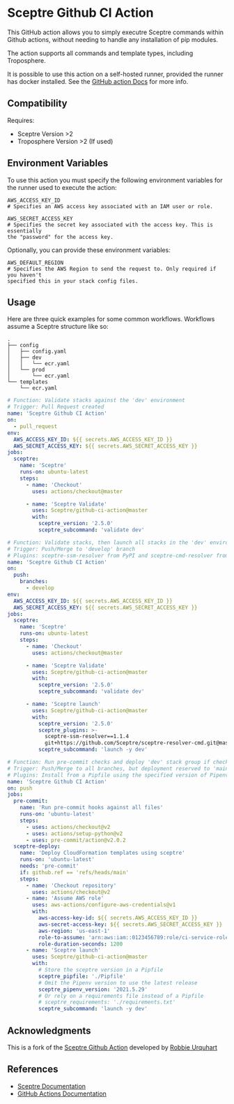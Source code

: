 # Sceptre Github CI Action

This GitHub action allows you to simply executre Sceptre commands within Github
actions, without needing to handle any installation of pip modules.

The action supports all commands and template types, including Troposphere.

It is possible to use this action on a self-hosted runner, provided the runner
has docker installed. See the
[GitHub action Docs](<https://help.github.com/en/actions/hosting-your-own-runners/about-self-hosted-runners#requirements-for-self-hosted-runner-machines>)
for more info.

## Compatibility

Requires:

- Sceptre Version >2
- Troposphere Version >2 (If used)

## Environment Variables

To use this action you must specify the following environment variables for
the runner used to execute the action:

```none
AWS_ACCESS_KEY_ID
# Specifies an AWS access key associated with an IAM user or role.

AWS_SECRET_ACCESS_KEY
# Specifies the secret key associated with the access key. This is essentially
the "password" for the access key.
```

Optionally, you can provide these environment variables:

```none
AWS_DEFAULT_REGION
# Specifies the AWS Region to send the request to. Only required if you haven't
specified this in your stack config files.
```

## Usage

Here are three quick examples for some common workflows. Workflows assume a
Sceptre structure like so:
```none
.
├── config
│   ├── config.yaml
│   ├── dev
│   │   └── ecr.yaml
│   └── prod
│       └── ecr.yaml
└── templates
    └── ecr.yaml
```

```yaml
# Function: Validate stacks against the 'dev' environment
# Trigger: Pull Request created
name: 'Sceptre Github CI Action'
on:
  - pull_request
env:
  AWS_ACCESS_KEY_ID: ${{ secrets.AWS_ACCESS_KEY_ID }}
  AWS_SECRET_ACCESS_KEY: ${{ secrets.AWS_SECRET_ACCESS_KEY }}
jobs:
  sceptre:
    name: 'Sceptre'
    runs-on: ubuntu-latest
    steps:
      - name: 'Checkout'
        uses: actions/checkout@master

      - name: 'Sceptre Validate'
        uses: Sceptre/github-ci-action@master
        with:
          sceptre_version: '2.5.0'
          sceptre_subcommand: 'validate dev'
```

```yaml
# Function: Validate stacks, then launch all stacks in the 'dev' environment
# Trigger: Push/Merge to 'develop' branch
# Plugins: sceptre-ssm-resolver from PyPI and sceptre-cmd-resolver from GitHub
name: 'Sceptre Github CI Action'
on:
  push:
    branches:
      - develop
env:
  AWS_ACCESS_KEY_ID: ${{ secrets.AWS_ACCESS_KEY_ID }}
  AWS_SECRET_ACCESS_KEY: ${{ secrets.AWS_SECRET_ACCESS_KEY }}
jobs:
  sceptre:
    name: 'Sceptre'
    runs-on: ubuntu-latest
    steps:
      - name: 'Checkout'
        uses: actions/checkout@master

      - name: 'Sceptre Validate'
        uses: Sceptre/github-ci-action@master
        with:
          sceptre_version: '2.5.0'
          sceptre_subcommand: 'validate dev'

      - name: 'Sceptre launch'
        uses: Sceptre/github-ci-action@master
        with:
          sceptre_version: '2.5.0'
          sceptre_plugins: >-
            sceptre-ssm-resolver==1.1.4
            git+https://github.com/Sceptre/sceptre-resolver-cmd.git@master
          sceptre_subcommand: 'launch -y dev'
```

```yaml
# Function: Run pre-commit checks and deploy 'dev' stack group if checks pass
# Trigger: Push/Merge to all branches, but deployment reserved to 'main' branch
# Plugins: Install from a Pipfile using the specified version of Pipenv 
name: 'Sceptre Github CI Action'
on: push
jobs:
  pre-commit:
    name: 'Run pre-commit hooks against all files'
    runs-on: 'ubuntu-latest'
    steps:
      - uses: actions/checkout@v2
      - uses: actions/setup-python@v2
      - uses: pre-commit/action@v2.0.2
  sceptre-deploy:
    name: 'Deploy CloudFormation templates using sceptre'
    runs-on: 'ubuntu-latest'
    needs: 'pre-commit'
    if: github.ref == 'refs/heads/main'
    steps:
      - name: 'Checkout repository'
        uses: actions/checkout@v2
      - name: 'Assume AWS role'
        uses: aws-actions/configure-aws-credentials@v1
        with:
          aws-access-key-id: ${{ secrets.AWS_ACCESS_KEY_ID }}
          aws-secret-access-key: ${{ secrets.AWS_SECRET_ACCESS_KEY }}
          aws-region: 'us-east-1'
          role-to-assume: 'arn:aws:iam::0123456789:role/ci-service-role'
          role-duration-seconds: 1200
      - name: 'Sceptre launch'
        uses: Sceptre/github-ci-action@master
        with:
          # Store the sceptre version in a Pipfile
          sceptre_pipfile: './Pipfile'
          # Omit the Pipenv version to use the latest release
          sceptre_pipenv_version: '2021.5.29'
          # Or rely on a requirements file instead of a Pipfile
          # sceptre_requirements: './requirements.txt'
          sceptre_subcommand: 'launch -y dev'
```

## Acknowledgments

This is a fork of the [Sceptre Github Action](https://github.com/Rurquhart/sceptre-action)
developed by [Robbie Urquhart](https://github.com/Rurquhart)

## References

- [Sceptre Documentation](<https://sceptre.cloudreach.com/2.5.0/>)
- [GitHub Actions Documentation](<https://help.github.com/en/actions>)
